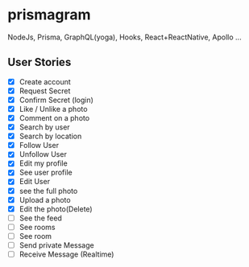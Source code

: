 # prismagram

NodeJs, Prisma, GraphQL(yoga), Hooks, React+ReactNative, Apollo ...

## User Stories

- [x] Create account
- [x] Request Secret
- [x] Confirm Secret (login)
- [x] Like / Unlike a photo
- [x] Comment on a photo
- [x] Search by user
- [x] Search by location
- [x] Follow User
- [x] Unfollow User
- [x] Edit my profile
- [x] See user profile
- [x] Edit User
- [x] see the full photo
- [x] Upload a photo
- [x] Edit the photo(Delete)
- [ ] See the feed
- [ ] See rooms
- [ ] See room
- [ ] Send private Message
- [ ] Receive Message (Realtime)
